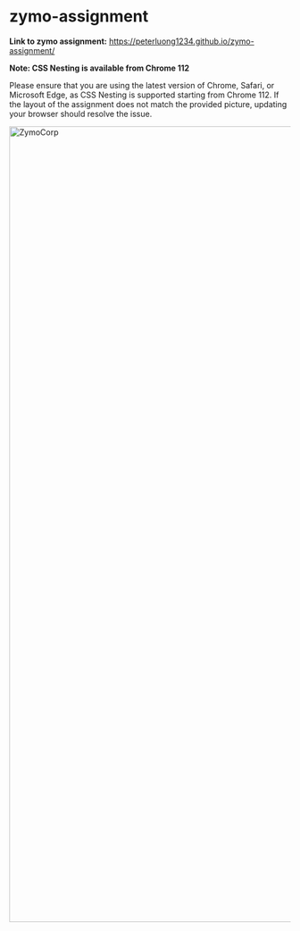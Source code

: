 # zymo-assignment

**Link to zymo assignment:**
https://peterluong1234.github.io/zymo-assignment/

**Note: CSS Nesting is available from Chrome 112**

Please ensure that you are using the latest version of Chrome, Safari, or Microsoft Edge, as CSS Nesting is supported starting from Chrome 112. If the layout of the assignment does not match the provided picture, updating your browser should resolve the issue.


<img width="1425" alt="ZymoCorp" src="https://github.com/peterluong1234/zymo-assignment/assets/95894562/56b8c38e-0b1c-4600-aefb-0eb09d74c4b8">


